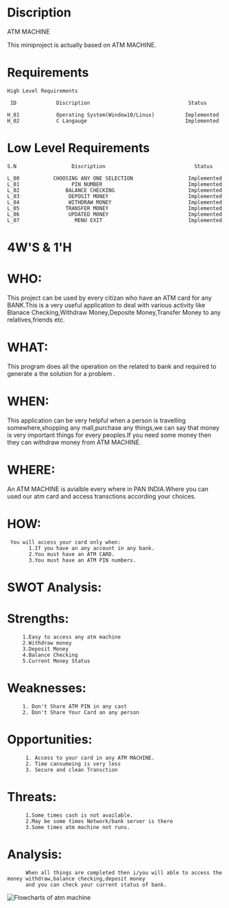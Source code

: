 # Discription
   ATM MACHINE
    
  <l1>This miniproject is actually based on ATM MACHINE.</l1>
  
  # Requirements
    High Level Requirements
    
     ID             Discription                                Status
  
    H_01            Operating System(Window10/Linux)          Implemented
    H_02            C Langauge                                Implemented
    
    
# Low Level Requirements

    S.N                  Discription                             Status
    
    L_00           CHOOSING ANY ONE SELECTION                  Implemented
    L_01                 PIN NUMBER                            Implemented
    L_02               BALANCE CHECKING                        Implemented
    L_03                DEPOSIT MONEY                          Implemented
    L_04                WITHDRAW MONEY                         Implemented
    L_05               TRANSFER MONEY                          Implemented
    L_06                UPDATED MONEY                          Implemented
    L_07                  MENU EXIT                            Implemented      
    
 # 4W'S & 1'H
 
 # WHO:
 
 This project can be used by every citizan who have an ATM card for any BANK.This is a very useful application to deal with various activity like Blanace Checking,Withdraw Money,Deposite Money,Transfer Money to any relatives,friends etc.  
 
 
 # WHAT:
 
 This program does all the operation on the related to bank and  required to generate a the solution for a problem .
 
 
 # WHEN:
 
 
 This application can be very helpful when a person is travelling somewhere,shopping any mall,purchase any things,we can say that money is very
 important things for every peoples.If you need some money then they can withdraw money from ATM MACHINE.
 
 # WHERE:
 
   An ATM MACHINE is avialble every where in PAN INDIA.Where you can used our atm card and access transctions according your choices.
 
 # HOW:
 
     You will access your card only when:
           1.If you have an any account in any bank.
           2.You must have an ATM CARD.
           3.You must have an ATM PIN numbers.
 
 
 # SWOT Analysis:
 
 # Strengths:
         1.Easy to access any atm machine
         2.Withdraw money
         3.Deposit Money
         4.Balance Checking
         5.Current Money Status
         
   # Weaknesses:
   
         1. Don't Share ATM PIN in any cast
         2. Don't Share Your Card an any person
         
   # Opportunities:
   
          1. Access to your card in any ATM MACHINE.
          2. Time cansumeing is very less
          3. Secure and clean Transction
          
   # Threats:
   
          1.Some times cash is not available.
          2.May be some times Network/bank server is there
          3.Some times atm machine not runs.
          
  # Analysis:
  
          When all things are completed then i/you will able to access the money withdraw,balance checking,deposit money
          and you can check your current status of bank.
 
 
 ![Flowcharts of atm machine](https://user-images.githubusercontent.com/99462683/155294678-34455be8-4e26-4c76-9243-d77aa33c9ae6.png)

 


